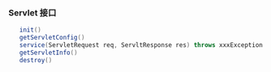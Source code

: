 
### Servlet 接口
```java
   init()
   getServletConfig()
   service(ServletRequest req, ServltResponse res) throws xxxException
   getServletInfo()
   destroy()
```
